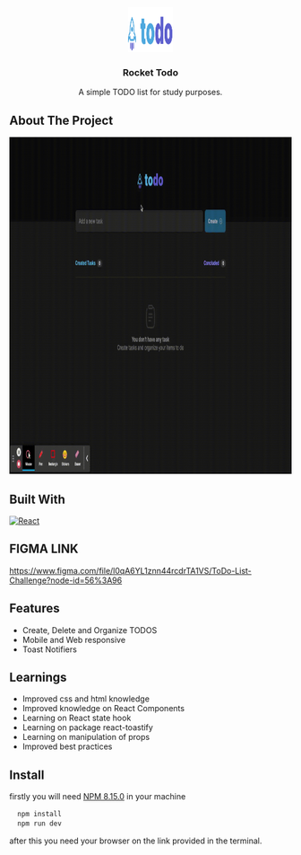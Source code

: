 <div align="center">
  <a href="https://github.com/othneildrew/Best-README-Template">
    <img src="readme-resources/logo.svg" alt="Todo Rocket" width="80" height="80">
  </a>

  <h3 align="center">Rocket Todo</h3>

  <p align="center">
    A simple TODO list for study purposes.
    <br />
  </p>
</div>

## About The Project
<img src ="readme-resources/preview.gif" height="600em"/>

## Built With
[![React][React.js]][React-url]
## FIGMA LINK
https://www.figma.com/file/l0qA6YL1znn44rcdrTA1VS/ToDo-List-Challenge?node-id=56%3A96

## Features

- Create, Delete and Organize TODOS
- Mobile and Web responsive
- Toast Notifiers


## Learnings

- Improved css and html knowledge
- Improved knowledge on React Components
- Learning on React state hook
- Learning on package react-toastify
- Learning on manipulation of props
- Improved best practices


## Install

firstly you will need [NPM 8.15.0](https://www.npmjs.com/) in your machine

```bash
  npm install
  npm run dev
```
after this you need your browser on the link provided in the terminal.

[React.js]: https://img.shields.io/badge/React-20232A?style=for-the-badge&logo=react&logoColor=61DAFB
[React-url]: https://reactjs.org/

